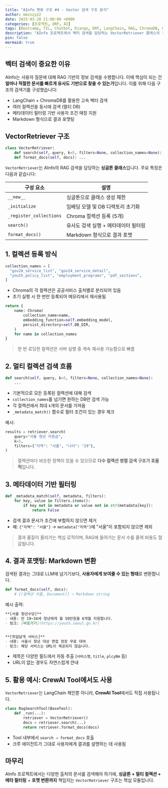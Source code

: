 ```yaml
---
title: "AInfo 챗봇 구조 #4 - Vector 검색 구조 분석"
author: mminzy22
date: 2025-03-28 21:00:00 +0900
categories: [프로젝트, DRF, AI]
tags: [Bootcamp, TIL, Chatbot, Django, DRF, LangChain, RAG, ChromaDB, Channels, WebSocket, Redis, 프로젝트]
description: "AInfo 프로젝트에서 벡터 검색을 담당하는 VectorRetriever 클래스의 전체 구조와 검색 흐름, 멀티 컬렉션 구성 방식에 대해 정리합니다."
pin: false
mermaid: true
---
```



## 벡터 검색이 중요한 이유

AInfo는 사용자 질문에 대해 RAG 기반의 정보 검색을 수행합니다. 이때 핵심이 되는 건 **얼마나 적절한 문서를 빠르게 유사도 기반으로 찾을 수 있는가**입니다. 이를 위해 다음 구조의 검색기를 구성했습니다:

- LangChain + ChromaDB를 활용한 고속 벡터 검색
- 여러 컬렉션을 동시에 검색 (멀티 DB)
- 메타데이터 필터링 기반 사용자 조건 매칭 지원
- Markdown 형식으로 결과 포맷팅


## VectorRetriever 구조

```python
class VectorRetriever:
    def search(self, query, k=5, filters=None, collection_names=None): ...
    def format_docs(self, docs): ...
```

`VectorRetriever`는 AInfo의 RAG 검색을 담당하는 **싱글톤 클래스**입니다. 주요 특징은 다음과 같습니다:

| 구성 요소 | 설명 |
|------------|------|
| `__new__` | 싱글톤으로 클래스 생성 제한 |
| `_initialize` | 임베딩 모델 및 DB 디렉토리 초기화 |
| `_register_collections` | Chroma 컬렉션 등록 (5개) |
| `search()` | 유사도 검색 실행 + 메타데이터 필터링 |
| `format_docs()` | Markdown 형식으로 결과 포맷 |


## 1. 컬렉션 등록 방식

```python
collection_names = [
  "gov24_service_list", "gov24_service_detail",
  "youth_policy_list", "employment_programs", "pdf_sections",
]
```

- Chroma의 각 컬렉션은 공공서비스 출처별로 분리되어 있음
- 초기 실행 시 한 번만 등록되어 메모리에서 재사용됨

```python
return {
    name: Chroma(
        collection_name=name,
        embedding_function=self.embedding_model,
        persist_directory=self.DB_DIR,
    )
    for name in collection_names
}
```

> 한 번 로딩한 컬렉션은 서버 실행 중 계속 재사용 가능함으로 빠름


## 2. 멀티 컬렉션 검색 흐름

```python
def search(self, query, k=5, filters=None, collection_names=None):
    ...
```

- 기본적으로 모든 등록된 컬렉션에 대해 검색
- `collection_names`를 넘기면 원하는 DB만 검색 가능
- 각 컬렉션에서 최대 `k`개의 문서를 가져옴
- `_metadata_match()` 함수로 필터 조건이 있는 경우 체크

예시:

```python
results = retriever.search(
    query="서울 청년 지원금",
    k=5,
    filters={"지역": "서울", "나이": "29"},
)
```

> 컬렉션마다 비슷한 정책이 있을 수 있으므로 **다수 컬렉션 병렬 검색 구조가 효율적**입니다.


## 3. 메타데이터 기반 필터링

```python
def _metadata_match(self, metadata, filters):
    for key, value in filters.items():
        if key not in metadata or value not in str(metadata[key]):
            return False
```

- 검색 결과 문서가 조건에 부합하지 않으면 제거
- 예: `{"지역": "서울"}` → `metadata["지역"]`에 "서울"이 포함되지 않으면 제외

> 결과 품질이 올라가는 핵심 로직이며, RAG에 들어가는 문서 수를 줄여 비용도 절감됩니다.


## 4. 결과 포맷팅: Markdown 변환

검색된 결과는 그대로 LLM에 넘기기보다, **사용자에게 보여줄 수 있는 형태**로 변환합니다.

```python
def format_docs(self, docs):
    # [(컬렉션 이름, Document)] → Markdown string
```

예시 출력:
```md
**[서울 청년수당]**
- 내용: 만 19~34세 청년에게 월 50만원을 6개월 지원합니다.
- 링크: [바로가기](https://youth.seoul.go.kr)


**[취업날개 서비스]**
- 내용: 서울시 청년 대상 면접 정장 무료 대여
- 링크: 해당 서비스는 URL이 제공되지 않습니다.
```

- 제목은 다양한 필드에서 자동 추출 (`서비스명`, `title`, `plcyNm` 등)
- URL이 없는 경우도 자연스럽게 안내


## 5. 활용 예시: CrewAI Tool에서도 사용

`VectorRetriever`는 LangChain 체인뿐 아니라, **CrewAI Tool**에서도 직접 사용됩니다.

```python
class RagSearchTool(BaseTool):
    def _run(...):
        retriever = VectorRetriever()
        docs = retriever.search(...)
        return retriever.format_docs(docs)
```

- Tool 내부에서 `search → format_docs` 호출
- 크루 에이전트가 그대로 사용자에게 결과를 설명하는 데 사용됨


## 마무리

AInfo 프로젝트에서는 다양한 출처의 문서를 검색해야 하기에,
**싱글톤 + 멀티 컬렉션 + 메타 필터링** + **포맷 변환까지** 책임지는 `VectorRetriever` 구조는 핵심 모듈입니다.
